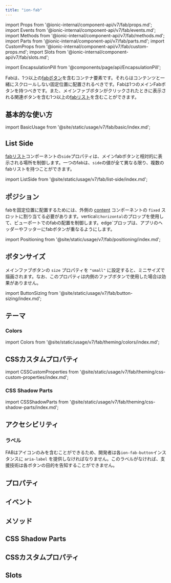 ```yaml
---
title: "ion-fab"
---
```

import Props from '@ionic-internal/component-api/v7/fab/props.md';
import Events from '@ionic-internal/component-api/v7/fab/events.md';
import Methods from '@ionic-internal/component-api/v7/fab/methods.md';
import Parts from '@ionic-internal/component-api/v7/fab/parts.md';
import CustomProps from '@ionic-internal/component-api/v7/fab/custom-props.md';
import Slots from '@ionic-internal/component-api/v7/fab/slots.md';

<head>
  <title>ion-fab: Ionic Floating Action Button for Android and iOS</title>
  <meta name="description" content="Fabs（フローティングアクションボタン）は、1つまたは複数のFabボタンを含むコンテナ要素です。Ionic FrameworkでAndroidおよびiOSアプリを作成する際にion-fabを使用します。" />
</head>

import EncapsulationPill from '@components/page/api/EncapsulationPill';

<EncapsulationPill type="shadow" />

Fabは、1つ以上の[fabボタン](./fab-button)を含むコンテナ要素です。それらはコンテンツと一緒にスクロールしない固定位置に配置されるべきです。Fabは1つのメインFabボタンを持つべきです。また、メインファブボタンがクリックされたときに表示される関連ボタンを含む1つ以上の[fabリスト](./fab-list)を含むことができます。

## 基本的な使い方

import BasicUsage from '@site/static/usage/v7/fab/basic/index.md';

<BasicUsage />

## List Side

[fabリスト](./fab-list)コンポーネントの`side`プロパティは、メインfabボタンと相対的に表示される場所を制御します。一つのfabは、`side`の値が全て異なる限り、複数のfabリストを持つことができます。

import ListSide from '@site/static/usage/v7/fab/list-side/index.md';

<ListSide />

## ポジション

fabを固定位置に配置するためには、外側の [content](./content) コンポーネントの `fixed` スロットに割り当てる必要があります。vertical`とhorizontal`のプロップを使用して、ビューポートでのfabの配置を制御します。edge`プロップは、アプリのヘッダーやフッターにfabボタンが重なるようにします。

import Positioning from '@site/static/usage/v7/fab/positioning/index.md';

<Positioning />

## ボタンサイズ

メインファブボタンの `size` プロパティを `"small"` に設定すると、ミニサイズで描画されます。なお、このプロパティは内側のファブボタンで使用した場合は効果がありません。

import ButtonSizing from '@site/static/usage/v7/fab/button-sizing/index.md';

<ButtonSizing />

## テーマ

### Colors

import Colors from '@site/static/usage/v7/fab/theming/colors/index.md';

<Colors />

## CSSカスタムプロパティ

import CSSCustomProperties from '@site/static/usage/v7/fab/theming/css-custom-properties/index.md';

<CSSCustomProperties />

### CSS Shadow Parts

import CSSShadowParts from '@site/static/usage/v7/fab/theming/css-shadow-parts/index.md';

<CSSShadowParts />
 

## アクセシビリティ

### ラベル

FABはアイコンのみを含むことができるため、開発者は各`ion-fab-button`インスタンスに `aria-label` を提供しなければなりません。このラベルがなければ、支援技術は各ボタンの目的を告知することができません。

## プロパティ
<Props />

## イベント
<Events />

## メソッド
<Methods />

## CSS Shadow Parts
<Parts />

## CSSカスタムプロパティ
<CustomProps />

## Slots
<Slots />
